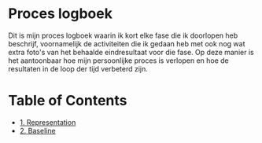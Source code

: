 # Proces logboek

Dit is mijn proces logboek waarin ik kort elke fase die ik doorlopen heb
beschrijf, voornamelijk de activiteiten die ik gedaan heb met ook nog wat extra
foto's van het behaalde eindresultaat voor die fase. Op deze manier is het
aantoonbaar hoe mijn persoonlijke proces is verlopen en hoe de resultaten in de
loop der tijd verbeterd zijn.

# Table of Contents
- [1. Representation](./1-representation/README.md)
- [2. Baseline](./2-baseline/README.md)
